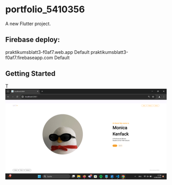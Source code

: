 # portfolio_5410356

A new Flutter project.

## Firebase deploy:
praktikumsblatt3-f0af7.web.app
Default
praktikumsblatt3-f0af7.firebaseapp.com
Default 

## Getting Started

T![alt text](<Screenshot (94).png>)



